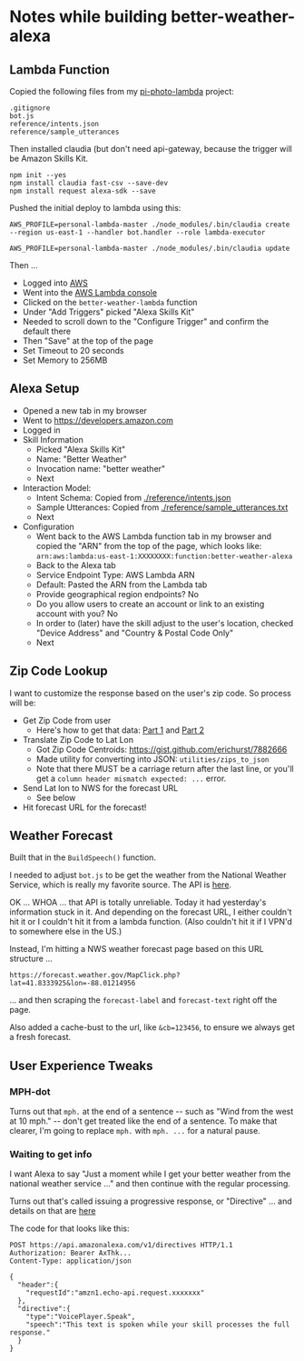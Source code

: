 # Notes while building better-weather-alexa

## Lambda Function

Copied the following files from my [pi-photo-lambda](https://github.com/jkeefe/pi-photo-lambda) project:

```
.gitignore
bot.js
reference/intents.json
reference/sample_utterances
```

Then installed claudia (but don't need api-gateway, because the trigger will be Amazon Skills Kit.

```
npm init --yes
npm install claudia fast-csv --save-dev
npm install request alexa-sdk --save

```

Pushed the initial deploy to lambda using this:

`AWS_PROFILE=personal-lambda-master ./node_modules/.bin/claudia create --region us-east-1 --handler bot.handler --role lambda-executor`

`AWS_PROFILE=personal-lambda-master ./node_modules/.bin/claudia update`

Then ...

- Logged into [AWS](https://aws.amazon.com/) 
- Went into the [AWS Lambda console](https://console.aws.amazon.com/lambda/)
- Clicked on the `better-weather-lambda` function
- Under "Add Triggers" picked "Alexa Skills Kit"
- Needed to scroll down to the "Configure Trigger" and confirm the default there
- Then "Save" at the top of the page
- Set Timeout to 20 seconds
- Set Memory to 256MB

## Alexa Setup

- Opened a new tab in my browser
- Went to https://developers.amazon.com
- Logged in
- Skill Information
    - Picked "Alexa Skills Kit"
    - Name: "Better Weather"
    - Invocation name: "better weather"
    - Next
- Interaction Model:
    - Intent Schema: Copied from [./reference/intents.json](./reference/intents.json)
    - Sample Utterances: Copied from [./reference/sample_utterances.txt](./reference/sample_utterances.txt)
    - Next
- Configuration
    - Went back to the AWS Lambda function tab in my browser and copied the "ARN" from the top of the page, which looks like:  `arn:aws:lambda:us-east-1:XXXXXXXX:function:better-weather-alexa`
    - Back to the Alexa tab 
    - Service Endpoint Type: AWS Lambda ARN
    - Default: Pasted the ARN from the Lambda tab
    - Provide geographical region endpoints? No
    - Do you allow users to create an account or link to an existing account with you? No
    - In order to (later) have the skill adjust to the user's location, checked "Device Address" and "Country & Postal Code Only"
    - Next
    
## Zip Code Lookup

I want to customize the response based on the user's zip code. So process will be:

- Get Zip Code from user
    - Here's how to get that data: [Part 1](https://developer.amazon.com/docs/custom-skills/device-address-api.html) and [Part 2](https://developer.amazon.com/docs/custom-skills/device-address-api.html#getCountryAndPostalCode)
- Translate Zip Code to Lat Lon
    - Got Zip Code Centroids: https://gist.github.com/erichurst/7882666
    - Made utility for converting into JSON: `utilities/zips_to_json`
    - Note that there MUST be a carriage return after the last line, or you'll get a `column header mismatch expected: ...` error.
- Send Lat lon to NWS for the forecast URL
    - See below
- Hit forecast URL for the forecast!

## Weather Forecast

Built that in the `BuildSpeech()` function.

I needed to adjust `bot.js` to be get the weather from the National Weather Service, which is really my favorite source. The API is [here](https://forecast-v3.weather.gov/documentation?redirect=legacy).

OK ... WHOA ... that API is totally unreliable. Today it had yesterday's information stuck in it. And depending on the forecast URL, I either couldn't hit it or I couldn't hit it from a lambda function. (Also couldn't hit it if I VPN'd to somewhere else in the US.)

Instead, I'm hitting a NWS weather forecast page based on this URL structure ...

`https://forecast.weather.gov/MapClick.php?lat=41.8333925&lon=-88.01214956`

... and then scraping the `forecast-label` and `forecast-text` right off the page.

Also added a cache-bust to the url, like `&cb=123456`, to ensure we always get a fresh forecast.

## User Experience Tweaks

### MPH-dot

Turns out that `mph.` at the end of a sentence -- such as "Wind from the west at 10 mph." -- don't get treated like the end of a sentence. To make that clearer, I'm going to replace `mph.` with `mph. ...` for a natural pause.

### Waiting to get info

I want Alexa to say "Just a moment while I get your better weather from the national weather service ..." and then continue with the regular processing.

Turns out that's called issuing a progressive response, or "Directive" ... and details on that are [here](https://developer.amazon.com/docs/custom-skills/send-the-user-a-progressive-response.html)

The code for that looks like this:

```
POST https://api.amazonalexa.com/v1/directives HTTP/1.1
Authorization: Bearer AxThk...
Content-Type: application/json

{ 
  "header":{ 
    "requestId":"amzn1.echo-api.request.xxxxxxx"
  },
  "directive":{ 
    "type":"VoicePlayer.Speak",
    "speech":"This text is spoken while your skill processes the full response."
  }
}
```



